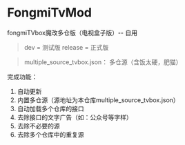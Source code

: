 # FongmiTvMod
fongmiTVbox魔改多仓版（电视盒子版）-- 自用

>dev = 测试版
>release = 正式版

>multiple_source_tvbox.json： 多仓源（含饭太硬，肥猫）

完成功能：

1. 自动更新
2. 内置多仓源（源地址为本仓库multiple_source_tvbox.json）
3. 自动加载多个仓库的接口
4. 去除接口的文字广告（如：公众号等字样）
5. 去除不必要的源
6. 去除多个仓库中的重复源
